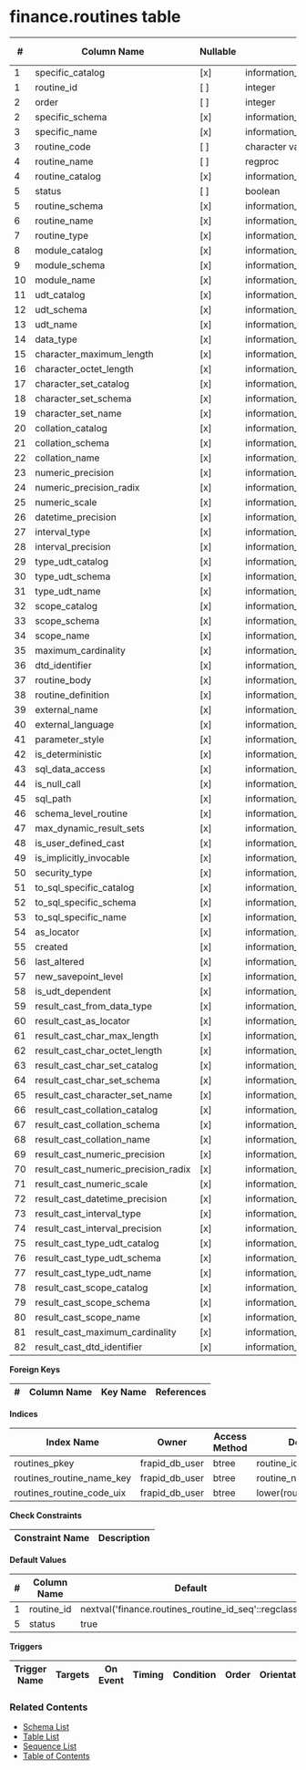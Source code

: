 # finance.routines table



| # | Column Name | Nullable | Data Type | Max Length | Description |
| --- | --- | --- | --- | --- | --- |
| 1 | specific_catalog | [x] | information_schema.sql_identifier | 0 |  |
| 1 | routine_id | [ ] | integer | 0 |  |
| 2 | order | [ ] | integer | 0 |  |
| 2 | specific_schema | [x] | information_schema.sql_identifier | 0 |  |
| 3 | specific_name | [x] | information_schema.sql_identifier | 0 |  |
| 3 | routine_code | [ ] | character varying | 12 |  |
| 4 | routine_name | [ ] | regproc | 0 |  |
| 4 | routine_catalog | [x] | information_schema.sql_identifier | 0 |  |
| 5 | status | [ ] | boolean | 0 |  |
| 5 | routine_schema | [x] | information_schema.sql_identifier | 0 |  |
| 6 | routine_name | [x] | information_schema.sql_identifier | 0 |  |
| 7 | routine_type | [x] | information_schema.character_data | 0 |  |
| 8 | module_catalog | [x] | information_schema.sql_identifier | 0 |  |
| 9 | module_schema | [x] | information_schema.sql_identifier | 0 |  |
| 10 | module_name | [x] | information_schema.sql_identifier | 0 |  |
| 11 | udt_catalog | [x] | information_schema.sql_identifier | 0 |  |
| 12 | udt_schema | [x] | information_schema.sql_identifier | 0 |  |
| 13 | udt_name | [x] | information_schema.sql_identifier | 0 |  |
| 14 | data_type | [x] | information_schema.character_data | 0 |  |
| 15 | character_maximum_length | [x] | information_schema.cardinal_number | 0 |  |
| 16 | character_octet_length | [x] | information_schema.cardinal_number | 0 |  |
| 17 | character_set_catalog | [x] | information_schema.sql_identifier | 0 |  |
| 18 | character_set_schema | [x] | information_schema.sql_identifier | 0 |  |
| 19 | character_set_name | [x] | information_schema.sql_identifier | 0 |  |
| 20 | collation_catalog | [x] | information_schema.sql_identifier | 0 |  |
| 21 | collation_schema | [x] | information_schema.sql_identifier | 0 |  |
| 22 | collation_name | [x] | information_schema.sql_identifier | 0 |  |
| 23 | numeric_precision | [x] | information_schema.cardinal_number | 0 |  |
| 24 | numeric_precision_radix | [x] | information_schema.cardinal_number | 0 |  |
| 25 | numeric_scale | [x] | information_schema.cardinal_number | 0 |  |
| 26 | datetime_precision | [x] | information_schema.cardinal_number | 0 |  |
| 27 | interval_type | [x] | information_schema.character_data | 0 |  |
| 28 | interval_precision | [x] | information_schema.cardinal_number | 0 |  |
| 29 | type_udt_catalog | [x] | information_schema.sql_identifier | 0 |  |
| 30 | type_udt_schema | [x] | information_schema.sql_identifier | 0 |  |
| 31 | type_udt_name | [x] | information_schema.sql_identifier | 0 |  |
| 32 | scope_catalog | [x] | information_schema.sql_identifier | 0 |  |
| 33 | scope_schema | [x] | information_schema.sql_identifier | 0 |  |
| 34 | scope_name | [x] | information_schema.sql_identifier | 0 |  |
| 35 | maximum_cardinality | [x] | information_schema.cardinal_number | 0 |  |
| 36 | dtd_identifier | [x] | information_schema.sql_identifier | 0 |  |
| 37 | routine_body | [x] | information_schema.character_data | 0 |  |
| 38 | routine_definition | [x] | information_schema.character_data | 0 |  |
| 39 | external_name | [x] | information_schema.character_data | 0 |  |
| 40 | external_language | [x] | information_schema.character_data | 0 |  |
| 41 | parameter_style | [x] | information_schema.character_data | 0 |  |
| 42 | is_deterministic | [x] | information_schema.yes_or_no | 0 |  |
| 43 | sql_data_access | [x] | information_schema.character_data | 0 |  |
| 44 | is_null_call | [x] | information_schema.yes_or_no | 0 |  |
| 45 | sql_path | [x] | information_schema.character_data | 0 |  |
| 46 | schema_level_routine | [x] | information_schema.yes_or_no | 0 |  |
| 47 | max_dynamic_result_sets | [x] | information_schema.cardinal_number | 0 |  |
| 48 | is_user_defined_cast | [x] | information_schema.yes_or_no | 0 |  |
| 49 | is_implicitly_invocable | [x] | information_schema.yes_or_no | 0 |  |
| 50 | security_type | [x] | information_schema.character_data | 0 |  |
| 51 | to_sql_specific_catalog | [x] | information_schema.sql_identifier | 0 |  |
| 52 | to_sql_specific_schema | [x] | information_schema.sql_identifier | 0 |  |
| 53 | to_sql_specific_name | [x] | information_schema.sql_identifier | 0 |  |
| 54 | as_locator | [x] | information_schema.yes_or_no | 0 |  |
| 55 | created | [x] | information_schema.time_stamp | 0 |  |
| 56 | last_altered | [x] | information_schema.time_stamp | 0 |  |
| 57 | new_savepoint_level | [x] | information_schema.yes_or_no | 0 |  |
| 58 | is_udt_dependent | [x] | information_schema.yes_or_no | 0 |  |
| 59 | result_cast_from_data_type | [x] | information_schema.character_data | 0 |  |
| 60 | result_cast_as_locator | [x] | information_schema.yes_or_no | 0 |  |
| 61 | result_cast_char_max_length | [x] | information_schema.cardinal_number | 0 |  |
| 62 | result_cast_char_octet_length | [x] | information_schema.cardinal_number | 0 |  |
| 63 | result_cast_char_set_catalog | [x] | information_schema.sql_identifier | 0 |  |
| 64 | result_cast_char_set_schema | [x] | information_schema.sql_identifier | 0 |  |
| 65 | result_cast_character_set_name | [x] | information_schema.sql_identifier | 0 |  |
| 66 | result_cast_collation_catalog | [x] | information_schema.sql_identifier | 0 |  |
| 67 | result_cast_collation_schema | [x] | information_schema.sql_identifier | 0 |  |
| 68 | result_cast_collation_name | [x] | information_schema.sql_identifier | 0 |  |
| 69 | result_cast_numeric_precision | [x] | information_schema.cardinal_number | 0 |  |
| 70 | result_cast_numeric_precision_radix | [x] | information_schema.cardinal_number | 0 |  |
| 71 | result_cast_numeric_scale | [x] | information_schema.cardinal_number | 0 |  |
| 72 | result_cast_datetime_precision | [x] | information_schema.cardinal_number | 0 |  |
| 73 | result_cast_interval_type | [x] | information_schema.character_data | 0 |  |
| 74 | result_cast_interval_precision | [x] | information_schema.cardinal_number | 0 |  |
| 75 | result_cast_type_udt_catalog | [x] | information_schema.sql_identifier | 0 |  |
| 76 | result_cast_type_udt_schema | [x] | information_schema.sql_identifier | 0 |  |
| 77 | result_cast_type_udt_name | [x] | information_schema.sql_identifier | 0 |  |
| 78 | result_cast_scope_catalog | [x] | information_schema.sql_identifier | 0 |  |
| 79 | result_cast_scope_schema | [x] | information_schema.sql_identifier | 0 |  |
| 80 | result_cast_scope_name | [x] | information_schema.sql_identifier | 0 |  |
| 81 | result_cast_maximum_cardinality | [x] | information_schema.cardinal_number | 0 |  |
| 82 | result_cast_dtd_identifier | [x] | information_schema.sql_identifier | 0 |  |



**Foreign Keys**

| # | Column Name | Key Name | References |
| --- | --- | --- | --- |



**Indices**

| Index Name | Owner | Access Method | Definition | Description |
| --- | --- | --- | --- | --- |
| routines_pkey | frapid_db_user | btree | routine_id |  |
| routines_routine_name_key | frapid_db_user | btree | routine_name |  |
| routines_routine_code_uix | frapid_db_user | btree | lower(routine_code::text) |  |



**Check Constraints**

| Constraint Name | Description |
| --- | --- |



**Default Values**

| # | Column Name | Default |
| --- | --- | --- |
| 1 | routine_id | nextval('finance.routines_routine_id_seq'::regclass) |
| 5 | status | true |


**Triggers**

| Trigger Name | Targets | On Event | Timing | Condition | Order | Orientation | Description |
| --- | --- | --- | --- | --- | --- | --- | --- |


### Related Contents
* [Schema List](../../schemas.md)
* [Table List](../../tables.md)
* [Sequence List](../../sequences.md)
* [Table of Contents](../../README.md)
